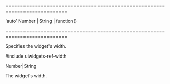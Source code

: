 ===========================================================================
<!--default-->'auto'<!--/default-->
<!--type-->Number | String | function()<!--/type-->
===========================================================================

<!--shortDescription-->
Specifies the widget's width.
<!--/shortDescription-->

<!--fullDescription-->
#include uiwidgets-ref-width 
<!--/fullDescription-->
<!--typeFunctionReturnType-->Number|String<!--/typeFunctionReturnType-->
<!--typeFunctionReturnDescription-->
The widget's width.
<!--/typeFunctionReturnDescription-->